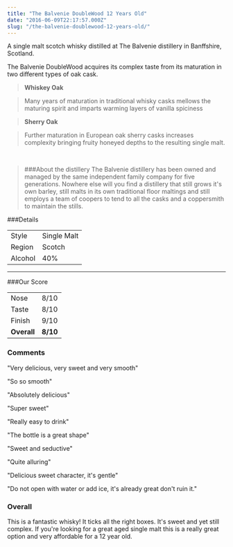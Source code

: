 ```yaml
---
title: "The Balvenie DoubleWood 12 Years Old"
date: "2016-06-09T22:17:57.000Z"
slug: "/the-balvenie-doublewood-12-years-old/"
---
```

A single malt scotch whisky distilled at The Balvenie distillery in Banffshire, Scotland. 

The Balvenie DoubleWood acquires its complex taste from its maturation in two different types of oak cask. 

>**Whiskey Oak**

>Many years of maturation in traditional whisky casks mellows the maturing spirit and imparts warming layers of vanilla spiciness

>**Sherry Oak** 

>Further maturation in European oak sherry casks increases complexity bringing fruity honeyed depths to the resulting single malt. 

<br />

>###About the distillery
The Balvenie distillery has been owned and managed by the same independent family company for five generations. Nowhere else will you find a distillery that still grows it's own barley, still malts in its own traditional floor maltings and still employs a team of coopers to tend to all the casks and a coppersmith to maintain the stills. 


###Details
<table>
<tr>
<td class="grey">Style</td><td>Single Malt</td>
</tr>
<tr>
<td class="grey">Region</td><td>Scotch</td>
</tr>
<tr>
<td class="grey">Alcohol</td><td>40%</td>
</tr>
</table>


---

###Our Score
<table class="score-table">
<tr>
<td class="grey">Nose</td><td>8/10</td>
</tr>
<tr>
<td class="grey">Taste</td><td>8/10</td>
</tr>
<tr>
<td class="grey">Finish</td><td>9/10</td>
</tr>
<tr>
<td class="grey"><strong>Overall</strong></td><td><strong>8/10</strong></td>
</tr>
</table>


### Comments
"Very delicious, very sweet and very smooth"

"So so smooth"

"Absolutely delicious"

"Super sweet"

"Really easy to drink"

"The bottle is a great shape"

"Sweet and seductive"

"Quite alluring"

"Delicious sweet character, it's gentle"

"Do not open with water or add ice, it's already great don't ruin it."

### Overall

This is a fantastic whisky! It ticks all the right boxes. It's sweet and yet still complex. If you're looking for a great aged single malt this is a really great option and very affordable for a 12 year old. 


    